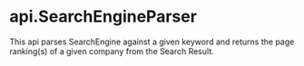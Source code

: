 # api.SearchEngineParser
This api parses SearchEngine against a given keyword and returns the page ranking(s) of a given company from the Search Result.
